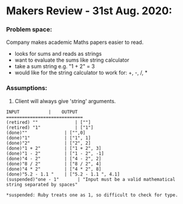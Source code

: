 # Makers Review - 31st Aug. 2020:

### Problem space:
Company makes academic Maths papers easier to read.
- looks for sums and reads as strings
- want to evaluate the sums like string calculator
- take a sum string e.g. "1 + 2" = 3
- would like for the string calculator to work for: +, -, /, *

### Assumptions:
1. Client will always give 'string' arguments.

```
INPUT           |    OUTPUT
=============================
(retired) ""              | [""]
(retired) "1"             | ["1"]
(done)""              | ["",0]
(done)"1"             | ["1", 1]
(done)"2"             | ["2", 2]
(done)"1 + 2"         | ["1 + 2", 3]
(done)"1 - 2"         | ["1 - 2", -1]
(done)"4 - 2"         | ["4 - 2", 2]
(done)"8 / 2"         | ["8 / 2", 4]
(done)"4 * 2"         | ["4 * 2", 8]
(done)"5.2 - 1.1 "    | ["5.2 - 1.1 ", 4.1]
(suspended)"one - 1"       | "Input must be a valid mathematical string separated by spaces"

*suspended: Ruby treats one as 1, so difficult to check for type.
```
